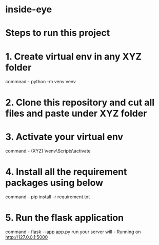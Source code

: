 # inside-eye
# Steps to run this project
# 1. Create virtual env in any XYZ folder 
commnad - python -m venv venv
# 2. Clone this repository and cut all files and paste under XYZ folder
# 3. Activate your virtual env
command - (XYZ)   \venv\Scripts\activate
# 4. Install all the requirement packages using below 
command - pip install -r requirement.txt
# 5. Run the flask application
command - flask --app app.py run
your server will - Running on http://127.0.0.1:5000
  
